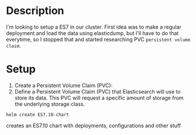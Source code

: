# Description

I'm looking to setup a ES7 in our cluster. First idea was to make a regular deployment and load the data using elasticdump, but I'll have to do that everytime, so I stopped that and started researching PVC `persistent volume claim`.

# Setup

1. Create a Persistent Volume Claim (PVC):
1. Define a Persistent Volume Claim (PVC) that Elasticsearch will use to store its data. This PVC will request a specific amount of storage from the underlying storage class.

```shell
helm create ES7.10-chart
```

creates an ES7.10 chart with deployments, configurations and other stuff 
